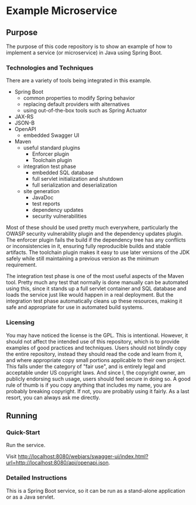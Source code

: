 # Example Microservice

## Purpose

The purpose of this code repository is to show an example of how to implement a
service (or microservice) in Java using Spring Boot.

### Technologies and Techniques

There are a variety of tools being integrated in this example.

* Spring Boot
    * common properties to modify Spring behavior
    * replacing default providers with alternatives
    * using out-of-the-box tools such as Spring Actuator
* JAX-RS
* JSON-B
* OpenAPI
  * embedded Swagger UI
* Maven
  * useful standard plugins
    * Enforcer plugin
    * Toolchain plugin
  * integration test phase
    * embedded SQL database
    * full servlet initialization and shutdown
    * full serialization and deserialization
  * site generation
    * JavaDoc
    * test reports
    * dependency updates
    * security vulnerabilities

Most of these should be used pretty much everywhere, particularly the OWASP
security vulnerability plugin and the dependency updates plugin.  The enforcer
plugin fails the build if the dependency tree has any conflicts or inconsistencies
in it, ensuring fully reproducible builds and stable artifacts.  The toolchain
plugin makes it easy to use later versions of the JDK safely while still
maintaining a previous version as the minimum requirement.

The integration test phase is one of the most useful aspects of the Maven
tool.  Pretty much any test that normally is done manually can be automated using
this, since it stands up a full servlet container and SQL database and loads the
service just like would happen in a real deployment.  But the integration test
phase automatically cleans up these resources, making it safe and appropriate
for use in automated build systems.

### Licensing

You may have noticed the license is the GPL.  This is intentional.  However, it
should not affect the intended use of this repository, which is to provide
examples of good practices and techniques.  Users should not blindly copy the
entire repository, instead they should read the code and learn from it, and
where appropriate copy small portions applicable to their own project.  This
falls under the category of "fair use", and is entirely legal and acceptable
under US copyright laws.  And since I, the copyright owner, am publicly
endorsing such usage, users should feel secure in doing so.  A good rule of
thumb is if you copy anything that includes my name, you are probably breaking
copyright.  If not, you are probably using it fairly.  As a last resort, you can
always ask me directly.

## Running

### Quick-Start

Run the service.

Visit [http://localhost:8080/webjars/swagger-ui/index.html?url=http://localhost:8080/api/openapi.json](http://localhost:8080/webjars/swagger-ui/index.html?url=http://localhost:8080/api/openapi.json).

### Detailed Instructions

This is a Spring Boot service, so it can be run as a stand-alone application or
as a Java servlet.
